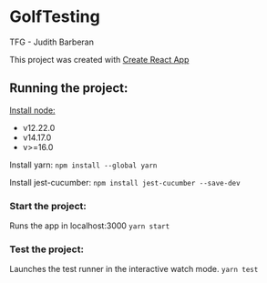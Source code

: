 # GolfTesting
TFG - Judith Barberan

This project was created with [Create React App](https://create-react-app.dev/docs/getting-started)

## Running the project:

[Install node:](https://nodejs.org/es/download/current/)

- v12.22.0
- v14.17.0
- v>=16.0

Install yarn: `npm install --global yarn`

Install jest-cucumber: `npm install jest-cucumber --save-dev`

### Start the project:
Runs the app in localhost:3000
`yarn start`

### Test the project:
Launches the test runner in the interactive watch mode.
`yarn test`

